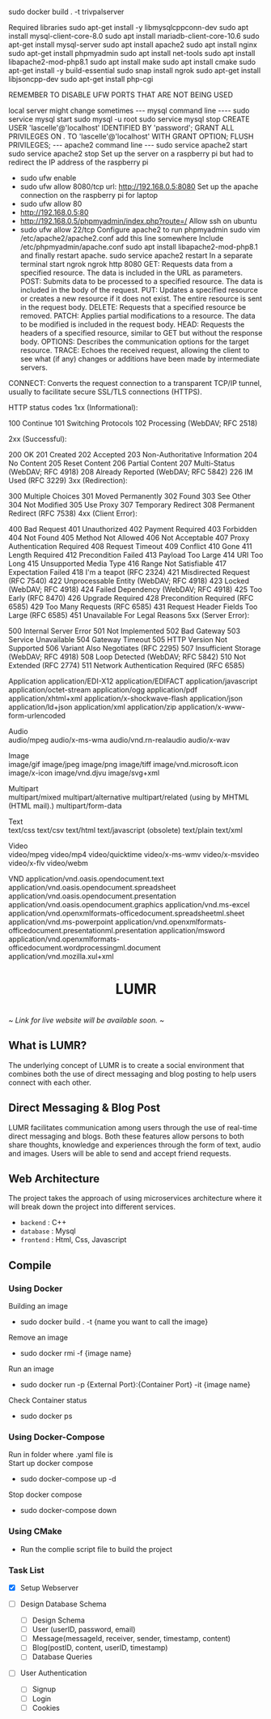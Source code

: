 
sudo docker build . -t trivpalserver


Required libraries
sudo apt-get install -y libmysqlcppconn-dev
sudo apt install mysql-client-core-8.0 
sudo apt install mariadb-client-core-10.6 
sudo apt-get install mysql-server
sudo apt install apache2
sudo apt install nginx
sudo apt-get install phpmyadmin
sudo apt install net-tools
sudo apt install libapache2-mod-php8.1
sudo apt install make 
sudo apt  install cmake 
sudo apt-get install -y build-essential
sudo snap install ngrok
sudo apt-get install libjsoncpp-dev
sudo apt-get install php-cgi

 




REMEMBER TO DISABLE UFW PORTS THAT ARE NOT BEING USED



local server might change sometimes
--- mysql command line ----
sudo service mysql start
sudo mysql -u root
sudo service mysql stop
CREATE USER 'lascelle'@'localhost' IDENTIFIED BY 'password';
GRANT ALL PRIVILEGES ON *.* TO 'lascelle'@'localhost' WITH GRANT OPTION;
FLUSH PRIVILEGES;
--- apache2 command line ---
sudo service apache2 start
sudo service apache2 stop
Set up the server on a raspberry pi but had to redirect the IP address of the raspberry pi
- sudo ufw enable
- sudo ufw allow 8080/tcp
url: http://192.168.0.5:8080
Set up the apache connection on the raspberry pi for laptop
 - sudo ufw allow 80
 - http://192.168.0.5:80
 - http://192.168.0.5/phpmyadmin/index.php?route=/
Allow ssh on ubuntu
 - sudo ufw allow 22/tcp
Configure apache2 to run phpmyadmin
sudo vim /etc/apache2/apache2.conf
add this line somewhere
Include /etc/phpmyadmin/apache.conf
sudo apt install libapache2-mod-php8.1
and finally restart apache.
sudo service apache2 restart
In a separate terminal start ngrok
ngrok http 8080
GET: Requests data from a specified resource. The data is included in the URL as parameters.
POST: Submits data to be processed to a specified resource. The data is included in the body of the request.
PUT: Updates a specified resource or creates a new resource if it does not exist. The entire resource is sent in the request body.
DELETE: Requests that a specified resource be removed.
PATCH: Applies partial modifications to a resource. The data to be modified is included in the request body.
HEAD: Requests the headers of a specified resource, similar to GET but without the response body.
OPTIONS: Describes the communication options for the target resource.
TRACE: Echoes the received request, allowing the client to see what (if any) changes or additions have been made by intermediate servers.

CONNECT: Converts the request connection to a transparent TCP/IP tunnel, usually to facilitate secure SSL/TLS connections (HTTPS).


HTTP status codes
1xx (Informational):

100 Continue
101 Switching Protocols
102 Processing (WebDAV; RFC 2518)

2xx (Successful):

200 OK
201 Created
202 Accepted
203 Non-Authoritative Information
204 No Content
205 Reset Content
206 Partial Content
207 Multi-Status (WebDAV; RFC 4918)
208 Already Reported (WebDAV; RFC 5842)
226 IM Used (RFC 3229)
3xx (Redirection):

300 Multiple Choices
301 Moved Permanently
302 Found
303 See Other
304 Not Modified
305 Use Proxy
307 Temporary Redirect
308 Permanent Redirect (RFC 7538)
4xx (Client Error):

400 Bad Request
401 Unauthorized
402 Payment Required
403 Forbidden
404 Not Found
405 Method Not Allowed
406 Not Acceptable
407 Proxy Authentication Required
408 Request Timeout
409 Conflict
410 Gone
411 Length Required
412 Precondition Failed
413 Payload Too Large
414 URI Too Long
415 Unsupported Media Type
416 Range Not Satisfiable
417 Expectation Failed
418 I'm a teapot (RFC 2324)
421 Misdirected Request (RFC 7540)
422 Unprocessable Entity (WebDAV; RFC 4918)
423 Locked (WebDAV; RFC 4918)
424 Failed Dependency (WebDAV; RFC 4918)
425 Too Early (RFC 8470)
426 Upgrade Required
428 Precondition Required (RFC 6585)
429 Too Many Requests (RFC 6585)
431 Request Header Fields Too Large (RFC 6585)
451 Unavailable For Legal Reasons
5xx (Server Error):

500 Internal Server Error
501 Not Implemented
502 Bad Gateway
503 Service Unavailable
504 Gateway Timeout
505 HTTP Version Not Supported
506 Variant Also Negotiates (RFC 2295)
507 Insufficient Storage (WebDAV; RFC 4918)
508 Loop Detected (WebDAV; RFC 5842)
510 Not Extended (RFC 2774)
511 Network Authentication Required (RFC 6585)


Application	
application/EDI-X12
application/EDIFACT
application/javascript
application/octet-stream
application/ogg
application/pdf
application/xhtml+xml
application/x-shockwave-flash
application/json
application/ld+json
application/xml
application/zip
application/x-www-form-urlencoded

Audio	
audio/mpeg
audio/x-ms-wma
audio/vnd.rn-realaudio
audio/x-wav

Image	
image/gif
image/jpeg
image/png
image/tiff
image/vnd.microsoft.icon
image/x-icon
image/vnd.djvu
image/svg+xml

Multipart	
multipart/mixed
multipart/alternative
multipart/related (using by MHTML (HTML mail).)
multipart/form-data

Text	
text/css
text/csv
text/html
text/javascript (obsolete)
text/plain
text/xml

Video	
video/mpeg
video/mp4
video/quicktime
video/x-ms-wmv
video/x-msvideo
video/x-flv
video/webm

VND	
application/vnd.oasis.opendocument.text
application/vnd.oasis.opendocument.spreadsheet
application/vnd.oasis.opendocument.presentation
application/vnd.oasis.opendocument.graphics
application/vnd.ms-excel
application/vnd.openxmlformats-officedocument.spreadsheetml.sheet
application/vnd.ms-powerpoint
application/vnd.openxmlformats-officedocument.presentationml.presentation
application/msword
application/vnd.openxmlformats-officedocument.wordprocessingml.document
application/vnd.mozilla.xul+xml

<h1 align="center"><b>LUMR</b></h1>
<br/>
<i>~ Link for live website will be available soon. ~</i>
<br/>

## What is LUMR?
The underlying concept of LUMR is to create a social environment that combines both the use of direct messaging and blog posting to help users connect with each other. 

## Direct Messaging & Blog Post
LUMR facilitates communication among users through the use of real-time direct messaging and blogs. Both these features allow persons to both share thoughts, knowledge and experiences through the form of text, audio and images. 
Users will be able to send and accept friend requests. 

## Web Architecture
The project takes the approach of using microservices architecture where it will break down the project into different services.
- `backend` : C++
- `database` : Mysql
- `frontend` : Html, Css, Javascript
	
## Compile
### Using Docker

Building an image
- sudo docker build . -t {name you want to call the image}

Remove an image
- sudo docker rmi -f {image name}

Run an image 
- sudo docker run -p {External Port}:{Container Port} -it {image name}

Check Container status
- sudo docker ps

### Using Docker-Compose

Run in folder where .yaml file is 
<br>
Start up docker compose
- sudo docker-compose up -d

Stop docker compose
- sudo docker-compose down

### Using CMake
- Run the complie script file to build the project




### Task List
- [x] Setup Webserver

- [ ] Design Database Schema
    - [ ] Design Schema
    - [ ] User (userID, password, email)
    - [ ] Message(messageId, receiver, sender, timestamp, content)
    - [ ] Blog(postID, content, userID, timestamp)
    - [ ] Database Queries

- [ ] User Authentication
    - [ ] Signup
    - [ ] Login
    - [ ] Cookies